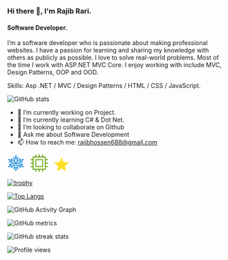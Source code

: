 ### Hi there 👋, I'm Rajib Rari.
#### Software Developer.

I’m a software developer who is passionate about making professional websites. I have a passion for learning and sharing my knowledge with others as publicly as possible. I love to solve real-world problems. Most of the time I work with ASP.NET MVC Core. I enjoy working with include MVC, Design Patterns, OOP and OOD.

Skills: Asp .NET / MVC / Design Patterns / HTML / CSS / JavaScript.

![GitHub stats](https://github-readme-stats.vercel.app/api?username=rajib688&show_icons=true)  

- 🔭 I’m currently working on Project. 
- 🌱 I’m currently learning C# & Dot Net. 
- 👯 I’m looking to collaborate on Github 
- 💬 Ask me about  Software Development 
- 📫 How to reach me: rajibhossen688@gmail.com 


<a href='https://archiveprogram.github.com/'><img src='https://raw.githubusercontent.com/acervenky/animated-github-badges/master/assets/acbadge.gif' width='40' height='40'></a> <a href='https://docs.github.com/en/developers'><img src='https://raw.githubusercontent.com/acervenky/animated-github-badges/master/assets/devbadge.gif' width='40' height='40'></a> <a href='https://stars.github.com/'><img src='https://raw.githubusercontent.com/acervenky/animated-github-badges/master/assets/starbadge.gif' width='35' height='35'></a> 

[![trophy](https://github-profile-trophy.vercel.app/?username=rajib688)](https://github.com/ryo-ma/github-profile-trophy)

[![Top Langs](https://github-readme-stats.vercel.app/api/top-langs/?username=rajib688)](https://github.com/anuraghazra/github-readme-stats)


![GitHub Activity Graph](https://activity-graph.herokuapp.com/graph?username=rajib688)  

![GitHub metrics](https://metrics.lecoq.io/rajib688)  

![GitHub streak stats](https://streak-stats.demolab.com/?user=rajib688)  

![Profile views](https://gpvc.arturio.dev/rajib688)  
